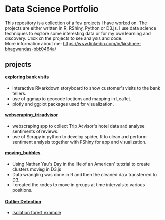 # Data Science Portfolio


This repository is a collection of a few projects I have worked on. The projects are either written in R, RShiny, Python or D3.js. I use data science techniques to explore some interesting data or for my own learning and discovery. Click on the projects to see analysis and code.  
More information about me: https://www.linkedin.com/in/kirshnee-bhagwandas-bbb0464a/

## projects
#### [exploring bank visits](https://github.com/kirsh85/data_science_portfolio/tree/master/exploring_bank_visits)
- interactive RMarkdown storyboard to show customer's visits to the bank tellers.
- use of ggmap to geocode loctions and mapping in Leaflet.
- plotly and ggplot packages used for visualization.


#### [webscraping_tripadvisor](https://github.com/kirsh85/data_science_portfolio/tree/master/webscaping_tripadvisor)
- webscraping app to collect Trip Advisor's hotel data and analyse sentiments of reviews.
- use of Scrapy in python to develop spider, R to clean and perform sentiment analysis together with RShiny for app and visualization.

#### [moving_bubbles](https://github.com/kirsh85/data_science_portfolio/tree/master/moving_bubbles)
- Using Nathan Yau's Day in the life of an American' tutorial to create clusters moving in D3.js 
- Data wrangling was done in R and then the cleaned data transferred to D3.
- I created the nodes to move in groups at time intervals to various positions.

#### [Outlier Detection](https://github.com/kirsh85/data_science_portfolio/tree/master/outlier_detection/outliers_isolation_forest.ipynb)
- [Isolation forest example](https://github.com/kirsh85/data_science_portfolio/tree/master/outlier_detection/outliers_isolation_forest.ipynb)
